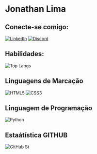 # Jonathan Lima

## Conecte-se comigo:

[![LinkedIn](https://img.shields.io/badge/LinkedIn-000?style=for-the-badge&logo=linkedin&logoColor=0E76A8)](https://www.linkedin.com/in/jonathan-lima-developer//)
[![Discord](https://img.shields.io/badge/Discord-000?style=for-the-badge&logo=discord)](https://www.discord.com/in/jonathanlima_/)

## Habilidades:
![Top Langs](https://github-readme-stats-git-masterrstaa-rickstaa.vercel.app/api/top-langs/?username=JonathanOliveiraa&bg_color=000&border_color=30A3DC&title_color=E94D5F&text_color=FFF)

## Linguagens de Marcação

![HTML5](https://img.shields.io/badge/HTML5-000?style=for-the-badge&logo=html5)
![CSS3](https://img.shields.io/badge/CSS3-000?style=for-the-badge&logo=css3&logoColor=264CE4)

## Linguagem de Programação

![Python](https://img.shields.io/badge/Python-000?style=for-the-badge&logo=python)

## Estaátística GITHUB

![GitHub St](https://github-readme-stats.vercel.app/api?username=JonathanOliveiraa&theme=transparent&bg_color=000&border_color=30A3DC&show_icons=true&icon_color=30A3DC&title_color=E94D5F&text_color=FFF)

